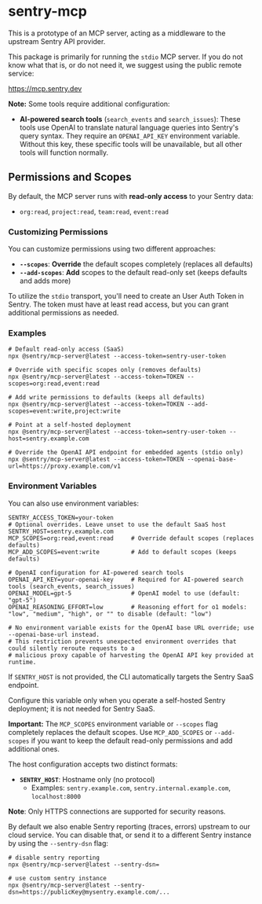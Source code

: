 # sentry-mcp

This is a prototype of an MCP server, acting as a middleware to the upstream Sentry API provider.

This package is primarily for running the `stdio` MCP server. If you do not know what that is, or do not need it, we suggest using the public remote service:

<https://mcp.sentry.dev>

**Note:** Some tools require additional configuration:
- **AI-powered search tools** (`search_events` and `search_issues`): These tools use OpenAI to translate natural language queries into Sentry's query syntax. They require an `OPENAI_API_KEY` environment variable. Without this key, these specific tools will be unavailable, but all other tools will function normally.

## Permissions and Scopes

By default, the MCP server runs with **read-only access** to your Sentry data:
- `org:read`, `project:read`, `team:read`, `event:read`

### Customizing Permissions

You can customize permissions using two different approaches:

- **`--scopes`**: **Override** the default scopes completely (replaces all defaults)
- **`--add-scopes`**: **Add** scopes to the default read-only set (keeps defaults and adds more)

To utilize the `stdio` transport, you'll need to create an User Auth Token in Sentry. The token must have at least read access, but you can grant additional permissions as needed.

### Examples

```shell
# Default read-only access (SaaS)
npx @sentry/mcp-server@latest --access-token=sentry-user-token

# Override with specific scopes only (removes defaults)
npx @sentry/mcp-server@latest --access-token=TOKEN --scopes=org:read,event:read

# Add write permissions to defaults (keeps all defaults)
npx @sentry/mcp-server@latest --access-token=TOKEN --add-scopes=event:write,project:write

# Point at a self-hosted deployment
npx @sentry/mcp-server@latest --access-token=sentry-user-token --host=sentry.example.com

# Override the OpenAI API endpoint for embedded agents (stdio only)
npx @sentry/mcp-server@latest --access-token=TOKEN --openai-base-url=https://proxy.example.com/v1
```

### Environment Variables

You can also use environment variables:

```shell
SENTRY_ACCESS_TOKEN=your-token
# Optional overrides. Leave unset to use the default SaaS host
SENTRY_HOST=sentry.example.com
MCP_SCOPES=org:read,event:read     # Override default scopes (replaces defaults)
MCP_ADD_SCOPES=event:write         # Add to default scopes (keeps defaults)

# OpenAI configuration for AI-powered search tools
OPENAI_API_KEY=your-openai-key     # Required for AI-powered search tools (search_events, search_issues)
OPENAI_MODEL=gpt-5                 # OpenAI model to use (default: "gpt-5")
OPENAI_REASONING_EFFORT=low        # Reasoning effort for o1 models: "low", "medium", "high", or "" to disable (default: "low")

# No environment variable exists for the OpenAI base URL override; use --openai-base-url instead.
# This restriction prevents unexpected environment overrides that could silently reroute requests to a
# malicious proxy capable of harvesting the OpenAI API key provided at runtime.
```

If `SENTRY_HOST` is not provided, the CLI automatically targets the Sentry SaaS
endpoint.

Configure this variable only when you operate a self-hosted Sentry deployment;
it is not needed for Sentry SaaS.

**Important:** The `MCP_SCOPES` environment variable or `--scopes` flag completely replaces the default scopes. Use `MCP_ADD_SCOPES` or `--add-scopes` if you want to keep the default read-only permissions and add additional ones.

The host configuration accepts two distinct formats:

- **`SENTRY_HOST`**: Hostname only (no protocol)
  - Examples: `sentry.example.com`, `sentry.internal.example.com`, `localhost:8000`

**Note**: Only HTTPS connections are supported for security reasons.

By default we also enable Sentry reporting (traces, errors) upstream to our cloud service. You can disable that, or send it to a different Sentry instance by using the `--sentry-dsn` flag:

```shell
# disable sentry reporting
npx @sentry/mcp-server@latest --sentry-dsn=

# use custom sentry instance
npx @sentry/mcp-server@latest --sentry-dsn=https://publicKey@mysentry.example.com/...
```
